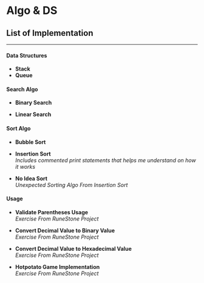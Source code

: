 # Algo & DS 


## **List of Implementation**
---

#### Data Structures

* **Stack**
* **Queue**

#### Search Algo

* **Binary Search**

* **Linear Search**

#### Sort Algo

* **Bubble Sort**

* **Insertion Sort**</br>
  _Includes commented print statements that helps me understand on how it works_

* **No Idea Sort**</br>
 _Unexpected Sorting Algo From Insertion Sort_

#### Usage

* **Validate Parentheses Usage**</br>
  _Exercise From RuneStone Project_

* **Convert Decimal Value to Binary Value**</br>
  _Exercise From RuneStone Project_

* **Convert Decimal Value to Hexadecimal Value**</br>
  _Exercise From RuneStone Project_

* **Hotpotato Game Implementation**</br>
  _Exercise From RuneStone Project_